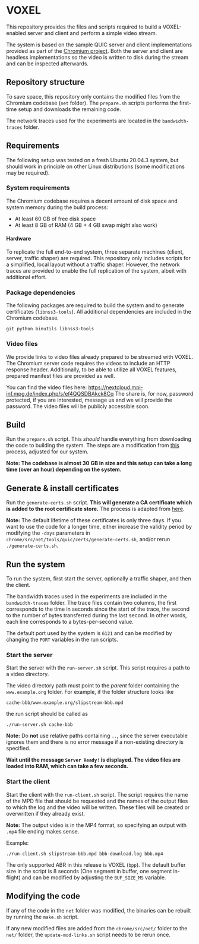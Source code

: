 # VOXEL

This repository provides the files and scripts required to build a VOXEL-enabled
server and client and perform a simple video stream.

The system is based on the sample QUIC server and client implementations
provided as part of the [Chromium project](https://www.chromium.org/). Both the
server and client are headless implementations so the video is written to disk
during the stream and can be inspected afterwards.

## Repository structure

To save space, this repository only contains the modified files from the
Chromium codebase (`net` folder). The `prepare.sh` scripts performs the
first-time setup and downloads the remaining code.

The network traces used for the experiments are located in the
`bandwidth-traces` folder.

## Requirements

The following setup was tested on a fresh Ubuntu 20.04.3 system, but should work
in principle on other Linux distributions (some modifications may be required).

### System requirements

The Chromium codebase requires a decent amount of disk space and system memory
during the build process:

  - At least 60 GB of free disk space
  - At least 8 GB of RAM (4 GB + 4 GB swap might also work)

#### Hardware

To replicate the full end-to-end system, three separate machines (client,
server, traffic shaper) are required. This repository only includes scripts
for a simplified, local layout without a traffic shaper. However, the network
traces are provided to enable the full replication of the system, albeit with
additional effort.

### Package dependencies

The following packages are required to build the system and to generate
certificates (`libnss3-tools`). All additional dependencies are included in the
Chromium codebase.

```
git python binutils libnss3-tools
```
### Video files

We provide links to video files already prepared to be streamed with VOXEL.
The Chromium server code requires the videos to include an HTTP response header.
Additionally, to be able to utilize all VOXEL features, prepared manifest files are provided as well.

You can find the video files here: https://nextcloud.mpi-inf.mpg.de/index.php/s/ef4QQSDBAkck8Cq
The share is, for now, password protected, if you are interested, message us and we will provide the password. The video files will be publicly accessible soon.

## Build

Run the `prepare.sh` script. This *should* handle everything from downloading
the code to building the system. The steps are a modification from
[this](https://chromium.googlesource.com/chromium/src/+/refs/heads/main/docs/linux/build_instructions.md)
process, adjusted for our system.

**Note: The codebase is almost 30 GB in size and this setup can take a long time
(over an hour) depending on the system.**

## Generate & install certificates

Run the `generate-certs.sh` script. **This will generate a CA certificate which
is added to the root certificate store.** The process is adapted from
[here](https://chromium.googlesource.com/chromium/src/+/refs/heads/main/docs/linux/cert_management.md).

**Note:** The default lifetime of these certificates is only three days. If you
want to use the code for a longer time, either increase the validity period by
modifying the `-days` parameters in
`chrome/src/net/tools/quic/certs/generate-certs.sh`, and/or rerun
`./generate-certs.sh`.

## Run the system

To run the system, first start the server, optionally a traffic shaper, and
then the client.

The bandwidth traces used in the experiments are included in the
`bandwidth-traces` folder. The trace files contain two columns, the first
corresponds to the time in seconds since the start of the trace, the second to
the number of bytes transferred during the last second. In other words, each
line corresponds to a bytes-per-second value.

The default port used by the system is `6121` and can be modified by changing
the `PORT` variables in the run scripts.

### Start the server

Start the server with the `run-server.sh` script. This script requires a path to
a video directory.

The video directory path must point to the *parent* folder containing the
`www.example.org` folder. For example, if the folder structure looks like

```
cache-bbb/www.example.org/slipstream-bbb.mpd
```

the run script should be called as

```
./run-server.sh cache-bbb
```

**Note:** Do **not** use relative paths containing `..`, since the server
executable ignores them and there is no error message if a non-existing
directory is specified.

**Wait until the message `Server Ready!` is displayed. The video files are
loaded into RAM, which can take a few seconds.**

### Start the client

Start the client with the `run-client.sh` script. The script requires the name
of the MPD file that should be requested and the names of the output files to
which the log and the video will be written. These files will be created or
overwritten if they already exist.

**Note:** The output video is in the MP4 format, so specifying an output with
`.mp4` file ending makes sense.

Example:

```
./run-client.sh slipstream-bbb.mpd bbb-download.log bbb.mp4
```

The only supported ABR in this release is VOXEL (`bpp`). The default buffer size
in the script is 8 seconds (One segment in buffer, one segment in-flight) and
can be modified by adjusting the `BUF_SIZE_MS` variable.

## Modifying the code

If any of the code in the `net` folder was modified, the binaries can be rebuilt
by running the `make.sh` script.

If any new modified files are added from the `chrome/src/net/` folder to the
`net/` folder, the `update-mod-links.sh` script needs to be rerun once.

